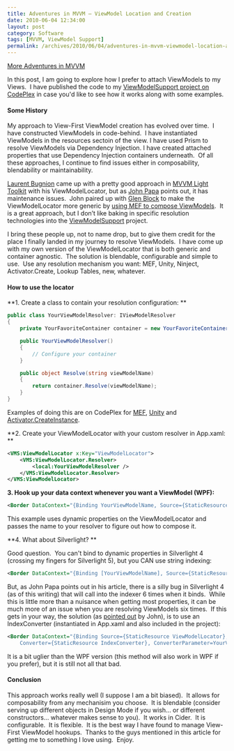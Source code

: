 ```yaml
---
title: Adventures in MVVM – ViewModel Location and Creation
date: 2010-06-04 12:34:00
layout: post
category: Software
tags: [MVVM, ViewModel Support]
permalink: /archives/2010/06/04/adventures-in-mvvm-viewmodel-location-and-creation/
---
```


[More Adventures in MVVM](/archives/2009/05/22/adventures-in-mvvm-model-view-viewmodel/)

In this post, I am going to explore how I prefer to attach ViewModels to my Views.&#160; I have published the code to my [ViewModelSupport project on CodePlex](http://viewmodelsupport.codeplex.com/) in case you'd like to see how it works along with some examples. 

#### Some History

My approach to View-First ViewModel creation has evolved over time.&#160; I have constructed ViewModels in code-behind.&#160; I have instantiated ViewModels in the resources sectoin of the view. I have used Prism to resolve ViewModels via Dependency Injection. I have created attached properties that use Dependency Injection containers underneath.&#160; Of all these approaches, I continue to find issues either in composability, blendability or maintainability. 

[Laurent Bugnion](http://www.galasoft.ch/index.html) came up with a pretty good approach in [MVVM Light Toolkit](http://mvvmlight.codeplex.com/) with his ViewModelLocator, but as [John Papa](http://johnpapa.net/) points out, it has maintenance issues.&#160; John paired up with [Glen Block](http://codebetter.com/blogs/glenn.block/) to make the ViewModelLocator more generic by [using MEF to compose ViewModels](http://johnpapa.net/silverlight/simple-viewmodel-locator-for-mvvm-the-patients-have-left-the-asylum/).&#160; It is a great approach, but I don’t like baking in specific resolution technologies into the [ViewModelSupport](http://viewmodelsupport.codeplex.com/) project.

I bring these people up, not to name drop, but to give them credit for the place I finally landed in my journey to resolve ViewModels.&#160; I have come up with my own version of the ViewModelLocator that is both generic and container agnostic.&#160; The solution is blendable, configurable and simple to use.&#160; Use any resolution mechanism you want: MEF, Unity, Ninject, Activator.Create, Lookup Tables, new, whatever.

#### How to use the locator

**1\. Create a class to contain your resolution configuration: **
```csharp
public class YourViewModelResolver: IViewModelResolver
{
    private YourFavoriteContainer container = new YourFavoriteContainer(); 

    public YourViewModelResolver()
    {
        // Configure your container
    } 

    public object Resolve(string viewModelName)
    {
        return container.Resolve(viewModelName);
    }
} 
```

 
Examples of doing this are on CodePlex for [MEF](http://viewmodelsupport.codeplex.com/SourceControl/changeset/view/47335#892520), [Unity](http://viewmodelsupport.codeplex.com/SourceControl/changeset/view/47335#892521) and [Activator.CreateInstance](http://viewmodelsupport.codeplex.com/SourceControl/changeset/view/47335#892522).

**2\. Create your ViewModelLocator with your custom resolver in App.xaml: **

```xml
<VMS:ViewModelLocator x:Key="ViewModelLocator">
    <VMS:ViewModelLocator.Resolver>
        <local:YourViewModelResolver />
    </VMS:ViewModelLocator.Resolver>
</VMS:ViewModelLocator> 
```

**3\. Hook up your data context whenever you want a ViewModel (WPF):**

```xml
<Border DataContext="{Binding YourViewModelName, Source={StaticResource ViewModelLocator}}"> 
```

This example uses dynamic properties on the ViewModelLocator and passes the name to your resolver to figure out how to compose it.

**4\. What about Silverlight? **

Good question.&#160; You can't bind to dynamic properties in Silverlight 4 (crossing my fingers for Silverlight 5), but you CAN use string indexing:

```xml
<Border DataContext="{Binding [YourViewModelName], Source={StaticResource ViewModelLocator}}"> 
```

But, as John Papa points out in his article, there is a silly bug in Silverlight 4 (as of this writing) that will call into the indexer 6 times when it binds.&#160; While this is little more than a nuisance when getting most properties, it can be much more of an issue when you are resolving ViewModels six times.&#160; If this gets in your way, the solution (as [pointed out](http://johnpapa.net/silverlight/simple-viewmodel-locator-for-mvvm-the-patients-have-left-the-asylum/) by John), is to use an IndexConverter (instantiated in App.xaml and also included in the project):

```xml
<Border DataContext="{Binding Source={StaticResource ViewModelLocator},
    Converter={StaticResource IndexConverter}, ConverterParameter=YourViewModelName}">
```

It is a bit uglier than the WPF version (this method will also work in WPF if you prefer), but it is still not all that bad. 

#### Conclusion

This approach works really well (I suppose I am a bit biased).&#160; It allows for composability from any mechanisim you choose.&#160; It is blendable (consider serving up different objects in Design Mode if you wish... or different constructors… whatever makes sense to you).&#160; It works in Cider.&#160; It is configurable.&#160; It is flexible.&#160; It is the best way I have found to manage View-First ViewModel hookups.&#160; Thanks to the guys mentioned in this article for getting me to something I love using.&#160; Enjoy.
